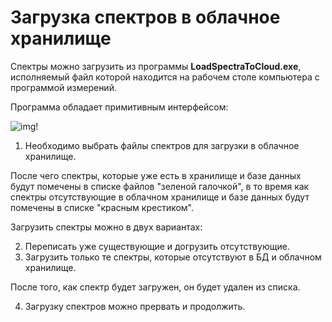 # Загрузка спектров в облачное хранилище

Спектры можно загрузить из программы **LoadSpectraToCloud.exe**, исполняемый файл которой находится на рабочем столе компьютера с программой измерений.

Программа обладает примитивным интерфейсом:

![img!](https://sun9-4.userapi.com/-yxvY-Tz-zX0-0tzlL1-O56FuKN8pOCYyodYPQ/2DqBooW4TNE.jpg)

1. Необходимо выбрать файлы спектров для загрузки в облачное хранилище.

После чего спектры, которые уже есть в хранилище и базе данных будут помечены в списке файлов "зеленой галочкой", в то время как спектры отсутствующие в облачном хранилище и базе данных будут помечены в списке "красным крестиком".

Загрузить спектры можно в двух вариантах:

2. Переписать уже существующие и догрузить отсутствующие.
3. Загрузить только те спектры, которые отсутствуют в БД и облачном хранилище.

После того, как спектр будет загружен, он будет удален из списка.

4. Загрузку спектров можно прервать и продолжить.